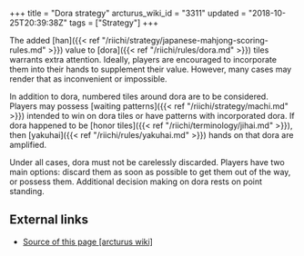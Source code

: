 +++
title = "Dora strategy"
arcturus_wiki_id = "3311"
updated = "2018-10-25T20:39:38Z"
tags = ["Strategy"]
+++

The added [han]({{< ref "/riichi/strategy/japanese-mahjong-scoring-rules.md" >}}) value to
[dora]({{< ref "/riichi/rules/dora.md" >}}) tiles warrants extra attention. Ideally, players are
encouraged to incorporate them into their hands to supplement their value. However, many cases may
render that as inconvenient or impossible.

In addition to dora, numbered tiles around dora are to be considered. Players may possess [waiting
patterns]({{< ref "/riichi/strategy/machi.md" >}}) intended to win on dora tiles or have patterns
with incorporated dora. If dora happened to be [honor
tiles]({{< ref "/riichi/terminology/jihai.md" >}}), then
[yakuhai]({{< ref "/riichi/rules/yakuhai.md" >}}) hands on that dora are amplified.

Under all cases, dora must not be carelessly discarded. Players have two main options: discard them
as soon as possible to get them out of the way, or possess them. Additional decision making on dora
rests on point standing.

## External links

- [Source of this page [arcturus wiki]](http://arcturus.su/wiki/Dora_strategy)
